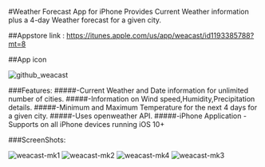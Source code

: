 #Weather Forecast App for iPhone 
Provides Current Weather information plus a 4-day Weather forecast for a given city.

##Appstore link : https://itunes.apple.com/us/app/weacast/id1193385788?mt=8

##App icon

![github_weacast](https://cloud.githubusercontent.com/assets/11078225/22038977/52bf918a-dccb-11e6-9e9d-c309c966aa5d.png)

###Features:
#####-Current Weather and Date information for unlimited number of cities.
#####-Information on Wind speed,Humidity,Precipitation details.
#####-Minimum and Maximum Temperature for the next 4 days for a given city.
#####-Uses openweather API.
#####-iPhone Application - Supports on all iPhone devices running iOS 10+

###ScreenShots:

![weacast-mk1](https://cloud.githubusercontent.com/assets/11078225/22161804/e2afecc2-df19-11e6-931e-32833c08d69c.png) ![weacast-mk2](https://cloud.githubusercontent.com/assets/11078225/22161908/4b0fa2da-df1a-11e6-92f1-bebced463132.png)  ![weacast-mk4](https://cloud.githubusercontent.com/assets/11078225/22161918/57a2e962-df1a-11e6-9711-2346f2bf7cd7.png) ![weacast-mk3](https://cloud.githubusercontent.com/assets/11078225/22161912/5153826a-df1a-11e6-9931-2d4b1f4204a4.png)

